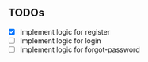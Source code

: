## TODOs
- [x] Implement logic for register
- [ ] Implement logic for login
- [ ] Implement logic for forgot-password
